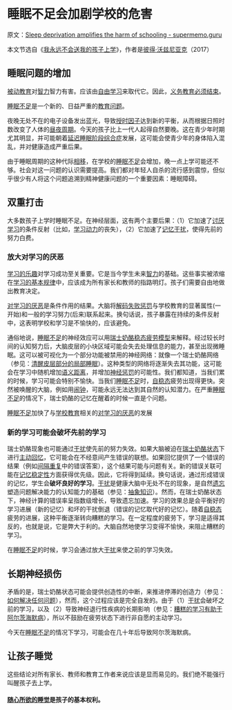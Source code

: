 # 睡眠不足会加剧学校的危害

原文：[Sleep deprivation amplifies the harm of schooling - supermemo.guru](https://supermemo.guru/wiki/Sleep_deprivation_amplifies_the_harm_of_schooling)

本文节选自《[我永远不会送我的孩子上学](https://supermemo.guru/wiki/Problem_of_Schooling)》，作者是[彼得·沃兹尼亚克](https://supermemo.guru/wiki/Piotr_Wozniak)（2017）

## 睡眠问题的增加

[被动教育](https://supermemo.guru/wiki/Passive_schooling)对[智力](https://supermemo.guru/wiki/Intelligence)智力有害。应该由[自由学习](https://supermemo.guru/wiki/Free_learning)来取代它。因此，[义务教育必须结束](https://supermemo.guru/wiki/Compulsory_schooling_must_end)。

[睡眠不足](https://supermemo.guru/wiki/Sleep_deprivation)是一个新的、日益严重的[教育问题](https://supermemo.guru/wiki/Problem_of_schooling)。

夜晚无处不在的电子设备发出蓝光，导致[授时因子](https://supermemo.guru/wiki/Zeitgeber)达到新的平衡，从而根据日照时数改变了人体的[昼夜周期](https://supermemo.guru/wiki/Circadian_cycle)。今天的孩子比上一代人起得自然要晚。这在青少年时期尤其明显，并可能朝着[延迟睡眠阶段综合症](https://supermemo.guru/wiki/DSPS)发展，这可能会使青少年的身体陷入混乱，并对健康造成严重后果。

由于睡眠周期的这种代际[相移](https://supermemo.guru/wiki/Phase_shift)，在学校的[睡眠不足](https://supermemo.guru/wiki/Sleep_deprivation)会增加，晚一点上学可能还不够。社会对这一问题的认识需要提高。我们都对年轻人自杀的流行感到震惊，但似乎很少有人将这个问题追溯到精神健康问题的一个重要因素：睡眠障碍。

## 双重打击

大多数孩子上学时睡眠不足。在神经层面，这有两个主要后果：（1）它加速了[讨厌学习](https://supermemo.guru/wiki/Hate_of_learning)的条件反射（比如，[学习动力](https://supermemo.guru/wiki/Learn_drive)的丧失），（2）它加速了[记忆干扰](https://supermemo.guru/wiki/Memory_interference)，使得先前的努力白费。

### 放大对学习的厌恶

[学习的乐趣](https://supermemo.guru/wiki/Pleasure_of_learning)对学习成功至关重要。它是当今学生未来[智力](https://supermemo.guru/wiki/Intelligence)的基础。这些事实被浓缩在[学习的基本规律](https://supermemo.guru/wiki/Fundamental_law_of_learning)中，应该成为所有家长和教师的指路明灯。孩子们需要自由地做出教育决定。

[对学习的厌恶](https://supermemo.guru/wiki/Hate_of_learning)是条件作用的结果。大脑将[解码失败惩罚](https://supermemo.guru/wiki/Decoding_failure_penalty)与学校教育的显著属性(一开始)和一般的学习努力(后来)联系起来。换句话说，孩子暴露在持续的条件反射中，这表明学校和学习是不愉快的，应该避免。

通俗地说，[睡眠不足](https://supermemo.guru/wiki/Sleep_deprivation)的神经效应可以用[瑞士奶酪稳态疲劳模型](https://supermemo.guru/wiki/Swiss_cheese_model_of_homeostatic_fatigue)来解释。经过较长时间的认知努力后，大脑皮层的小块区域可能会失去处理信息的能力，甚至出现微睡眠。这可以被可视化为一个部分功能被禁用的神经网络：就像一个瑞士奶酪网络（参见：[清醒皮层部分的局部睡眠](https://supermemo.guru/wiki/Local_sleep_in_portions_of_the_awake_cortex)）。这种类型的网络将逐渐失去其功能，这可能会在学习中随机增加[语义距离](https://supermemo.guru/wiki/Semantic_distance)，并增加[神经惩罚](https://supermemo.guru/wiki/Decoding_failure_penalty)的可能性。我们都知道，当我们累的时候，学习可能会特别不愉快。当我们[睡眠不足](https://supermemo.guru/wiki/Sleep_deprivation)时，[自稳态](https://supermemo.guru/wiki/Homeostatic)疲劳出现得更快。突然被唤醒的大脑，例如用[闹钟](https://supermemo.guru/wiki/Alarm_clock)，可能永远无法达到其自然的认知潜力。在严重[睡眠不足](https://supermemo.guru/wiki/Sleep_deprivation)的情况下，瑞士奶酪的记忆在醒着的时候一直是个问题。

[睡眠不足](https://supermemo.guru/wiki/Sleep_deprivation)加快了与[学校教育](https://supermemo.guru/wiki/Schooling)相关的[对学习的厌恶](https://supermemo.guru/wiki/Hate_of_learning)的发展

### 新的学习可能会破坏先前的学习

瑞士奶酪现象也可能通过[干扰](https://supermemo.guru/wiki/Interference)使先前的努力失效。如果大脑被迫在[瑞士奶酪状态](https://supermemo.guru/wiki/Swiss_cheese_model)下进行[主动回忆](https://supermemo.guru/wiki/Active_recall)，它可能会在不经意间产生错误的联想。如果回忆提供了一个错误的结果（例如[间隔重复](https://supermemo.guru/wiki/Spaced_repetition)中的错误答案），这个结果可能与问题有关。新的错误关联可能在[记忆稳定性](https://supermemo.guru/wiki/Memory_stability)方面获得优先级。因此，它将得到延续。换句话说，通过形成错误的记忆，学生会**破坏良好的学习**。[干扰](https://supermemo.guru/wiki/Interference)是健康大脑中无处不在的现象，是自然[遗忘](https://supermemo.guru/wiki/Forgetting)塑造问题解决能力的认知能力的基础（参见：[抽象知识](https://supermemo.guru/wiki/Abstract_knowledge)）。然而，在瑞士奶酪状态下，神经计算的错误率呈指数级增长，导致遗忘加速。学习的效果总是会平衡好的学习进展（新的记忆）和坏的干扰倒退（错误的记忆取代好的记忆）。随着[自稳态](https://supermemo.guru/wiki/Homeostatic)疲劳的进展，这种平衡逐渐转向糟糕的学习。在一定程度的疲劳下，学习是适得其反的，也就是说，它是弊大于利的。大脑自然地使学习变得不愉快，来阻止糟糕的学习。

在[睡眠不足](https://supermemo.guru/wiki/Sleep_deprivation)的时候，学习会通过放大[干扰](https://supermemo.guru/wiki/Interference)来使之前的学习失效。

## 长期神经损伤

矛盾的是，瑞士奶酪状态可能会提供创造性的中断，来推进停滞的创造力（参见：[如何解决任何问题](https://supermemo.guru/wiki/How_to_solve_any_problem)），然而，这个过程应该是完全自发的。由于（1）[干扰](https://supermemo.guru/wiki/Interference)会破坏之前的学习，以及（2）导致神经退行性疾病的长期影响（参见：[糟糕的学习有助于阿尔茨海默病](https://supermemo.guru/wiki/Bad_learning_contributes_to_Alzheimer's)），所以不鼓励在疲劳状态下进行非自愿的主动学习。

今天在[睡眠不足](https://supermemo.guru/wiki/Sleep_deprivation)的情况下学习，可能会在几十年后导致阿尔茨海默病。

## 让孩子睡觉

这些结论对所有家长、教师和教育工作者来说应该是显而易见的。我们绝不能强行叫醒孩子去上学。

#### [随心所欲的睡觉](https://supermemo.guru/wiki/Free_sleep)是孩子的基本权利。